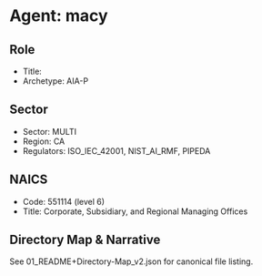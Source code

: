 # Agent: macy

## Role
- Title: 
- Archetype: AIA-P

## Sector
- Sector: MULTI
- Region: CA
- Regulators: ISO_IEC_42001, NIST_AI_RMF, PIPEDA

## NAICS
- Code: 551114 (level 6)
- Title: Corporate, Subsidiary, and Regional Managing Offices

## Directory Map & Narrative
See 01_README+Directory-Map_v2.json for canonical file listing.
